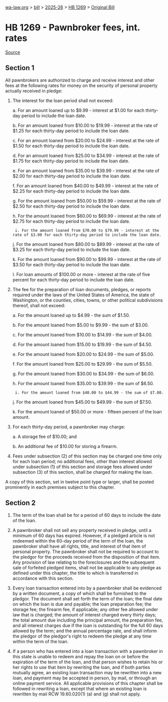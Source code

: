 [wa-law.org](/) > [bill](/bill/) > [2025-26](/bill/2025-26/) > [HB 1269](/bill/2025-26/hb/1269/) > [Original Bill](/bill/2025-26/hb/1269/1/)

# HB 1269 - Pawnbroker fees, int. rates

[Source](http://lawfilesext.leg.wa.gov/biennium/2025-26/Pdf/Bills/House%20Bills/1269.pdf)

## Section 1
All pawnbrokers are authorized to charge and receive interest and other fees at the following rates for money on the security of personal property actually received in pledge:

1. The interest for the loan period shall not exceed:

    a. For an amount loaned up to $9.99 - interest at $1.00 for each thirty-day period to include the loan date.

    b. For an amount loaned from $10.00 to $19.99 - interest at the rate of $1.25 for each thirty-day period to include the loan date.

    c. For an amount loaned from $20.00 to $24.99 - interest at the rate of $1.50 for each thirty-day period to include the loan date.

    d. For an amount loaned from $25.00 to $34.99 - interest at the rate of $1.75 for each thirty-day period to include the loan date.

    e. For an amount loaned from $35.00 to $39.99 - interest at the rate of $2.00 for each thirty-day period to include the loan date.

    f. For an amount loaned from $40.00 to $49.99 - interest at the rate of $2.25 for each thirty-day period to include the loan date.

    g. For the amount loaned from $50.00 to $59.99 - interest at the rate of $2.50 for each thirty-day period to include the loan date.

    h. For the amount loaned from $60.00 to $69.99 - interest at the rate of $2.75 for each thirty-day period to include the loan date.

        i. For the amount loaned from $70.00 to $79.99 - interest at the rate of $3.00 for each thirty-day period to include the loan date.

    j. For the amount loaned from $80.00 to $89.99 - interest at the rate of $3.25 for each thirty-day period to include the loan date.

    k. For the amount loaned from $90.00 to $99.99 - interest at the rate of $3.50 for each thirty-day period to include the loan date.

    l. For loan amounts of $100.00 or more - interest at the rate of five percent for each thirty-day period to include the loan date.

2. The fee for the preparation of loan documents, pledges, or reports required under the laws of the United States of America, the state of Washington, or the counties, cities, towns, or other political subdivisions thereof, shall not exceed:

    a. For the amount loaned up to $4.99 - the sum of $1.50.

    b. For the amount loaned from $5.00 to $9.99 - the sum of $3.00.

    c. For the amount loaned from $10.00 to $14.99 - the sum of $4.00.

    d. For the amount loaned from $15.00 to $19.99 - the sum of $4.50.

    e. For the amount loaned from $20.00 to $24.99 - the sum of $5.00.

    f. For the amount loaned from $25.00 to $29.99 - the sum of $5.50.

    g. For the amount loaned from $30.00 to $34.99 - the sum of $6.00.

    h. For the amount loaned from $35.00 to $39.99 - the sum of $6.50.

        i. For the amount loaned from $40.00 to $44.99 - the sum of $7.00.

    j. For the amount loaned from $45.00 to $49.99 - the sum of $7.50.

    k. For the amount loaned of $50.00 or more - fifteen percent of the loan amount.

3. For each thirty-day period, a pawnbroker may charge:

    a. A storage fee of $10.00; and

    b. An additional fee of $10.00 for storing a firearm.

4. Fees under subsection (2) of this section may be charged one time only for each loan period; no additional fees, other than interest allowed under subsection (1) of this section and storage fees allowed under subsection (3) of this section, shall be charged for making the loan.

A copy of this section, set in twelve point type or larger, shall be posted prominently in each premises subject to this chapter.

## Section 2
1. The term of the loan shall be for a period of 60 days to include the date of the loan.

2. A pawnbroker shall not sell any property received in pledge, until a minimum of 60 days has expired. However, if a pledged article is not redeemed within the 60-day period of the term of the loan, the pawnbroker shall have all rights, title, and interest of that item of personal property. The pawnbroker shall not be required to account to the pledgor for the proceeds received from the disposition of that item. Any provision of law relating to the foreclosures and the subsequent sale of forfeited pledged items, shall not be applicable to any pledge as defined under this chapter, the title to which is transferred in accordance with this section.

3. Every loan transaction entered into by a pawnbroker shall be evidenced by a written document, a copy of which shall be furnished to the pledgor. The document shall set forth the term of the loan; the final date on which the loan is due and payable; the loan preparation fee; the storage fee; the firearm fee, if applicable; any other fee allowed under law that is charged; the amount of interest charged every thirty days; the total amount due including the principal amount, the preparation fee, and all interest charges due if the loan is outstanding for the full 60 days allowed by the term; and the annual percentage rate, and shall inform the pledgor of the pledgor's right to redeem the pledge at any time within the term of the loan.

4. If a person who has entered into a loan transaction with a pawnbroker in this state is unable to redeem and repay the loan on or before the expiration of the term of the loan, and that person wishes to retain his or her rights to use that item by rewriting the loan, and if both parties mutually agree, an existing loan transaction may be rewritten into a new loan, and payment may be accepted in person, by mail, or through an online payment service. All applicable provisions of this chapter shall be followed in rewriting a loan, except that where an existing loan is rewritten by mail RCW 19.60.020(1) (a) and (g) shall not apply.
